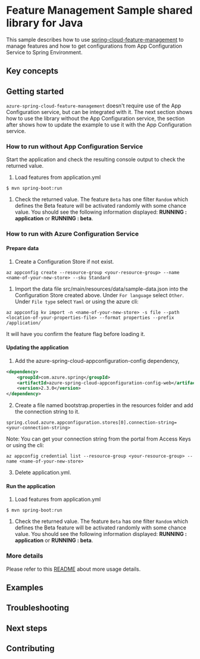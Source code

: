 # Feature Management Sample shared library for Java

This sample describes how to use [spring-cloud-feature-management](https://github.com/Azure/azure-sdk-for-java/blob/azure-spring-boot_3.6.0/sdk/appconfiguration/spring-cloud-azure-feature-management/README.md) to manage features and how to get configurations from App Configuration Service to Spring Environment.

## Key concepts
## Getting started

`azure-spring-cloud-feature-management` doesn't require use of the App Configuration service, but can be integrated with it. The next section shows how to use the library without the App Configuration service, the section after shows how to update the example to use it with the App Configuration service.

### How to run without App Configuration Service
Start the application and check the resulting console output to check the returned value.

1. Load features from application.yml
```
$ mvn spring-boot:run
```

1. Check the returned value. The feature `Beta` has one filter `Random` which defines the Beta feature will be activated randomly with some chance value. You should see the following information displayed: **RUNNING : application** or **RUNNING : beta**.

### How to run with Azure Configuration Service

#### Prepare data

1. Create a Configuration Store if not exist.

```azurecli
az appconfig create --resource-group <your-resource-group> --name <name-of-your-new-store> --sku Standard
```

1. Import the data file src/main/resources/data/sample-data.json into the Configuration Store created above. Under `For language` select `Other`. Under `File type` select `Yaml` or using the azure cli:

```azurecli
az appconfig kv import -n <name-of-your-new-store> -s file --path <location-of-your-properties-file> --format properties --prefix /application/
```

It will have you confirm the feature flag before loading it.

#### Updating the application

1. Add the azure-spring-cloud-appconfiguration-config dependency,

```xml
<dependency>
    <groupId>com.azure.spring</groupId>
    <artifactId>azure-spring-cloud-appconfiguration-config-web</artifactId>
    <version>2.3.0</version>
</dependency>
```

2. Create a file named bootstrap.properties in the resources folder and add the connection string to it.

```properties
spring.cloud.azure.appconfiguration.stores[0].connection-string= <your-connection-string>
```

Note: You can get your connection string from the portal from Access Keys or using the cli:

```azurecli
az appconfig credential list --resource-group <your-resource-group> --name <name-of-your-new-store>
```

3. Delete application.yml.

#### Run the application

1. Load features from application.yml
```
$ mvn spring-boot:run
```

1. Check the returned value. The feature `Beta` has one filter `Random` which defines the Beta feature will be activated randomly with some chance value. You should see the following information displayed: **RUNNING : application** or **RUNNING : beta**.

### More details

Please refer to this [README](https://github.com/Azure/azure-sdk-for-java/blob/azure-spring-boot_3.6.0/sdk/appconfiguration/spring-cloud-starter-azure-appconfiguration-config/README.md) about more usage details. 

## Examples
## Troubleshooting
## Next steps
## Contributing

<!-- LINKS -->

